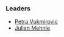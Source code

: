 ### Leaders
* [Petra Vukmirovic](mailto:petra.vukmirovic@owasp.org)
* [Julian Mehnle](mailto:julian@devarmor.com)
